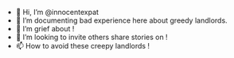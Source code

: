 - 👋 Hi, I’m @innocentexpat
- 👀 I’m documenting bad experience here about greedy landlords.
- 🌱 I’m grief about !
- 💞️ I’m looking to invite others share stories on !
- 📫 How to avoid these creepy landlords !

